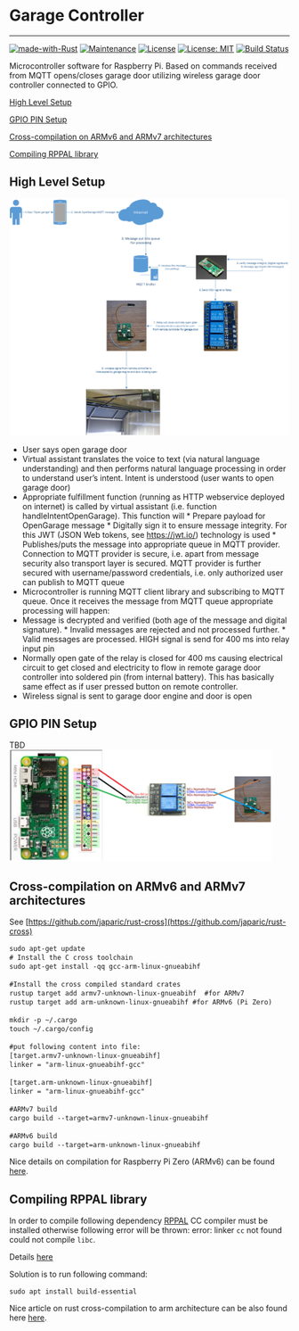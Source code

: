 # Garage Controller

---
[![made-with-Rust](https://img.shields.io/badge/Made%20with-Rust-1f425f.svg)](https://www.rust-lang.org/)
[![Maintenance](https://img.shields.io/badge/Maintained%3F-yes-green.svg)](../../graphs/commit-activity)
[![License](https://img.shields.io/badge/License-Apache-blue.svg)](LICENSE-APACHE)
[![License: MIT](https://img.shields.io/badge/License-MIT-yellow.svg)](LICENSE-MIT)
[![Build Status](https://travis-ci.org/jabber-tools/garage-controller.svg?branch=master)](https://travis-ci.org/jabber-tools/garage-controller)

Microcontroller software for Raspberry Pi. Based on commands received from MQTT opens/closes garage door utilizing wireless garage door controller connected to GPIO.

[High Level Setup](#high-level-setup)

[GPIO PIN Setup](#gpio-pin-setup)

[Cross-compilation on ARMv6 and ARMv7 architectures](#cross-compilation-on-armv6-and-armv7-architectures)

[Compiling RPPAL library](#compiling-rppal-library)

## High Level Setup
<img src="./examples/docs/img/e2e.png" /></br>

*	User says open garage door
*	Virtual assistant translates the voice to text (via natural language understanding) and then performs natural language processing in order to understand user’s intent. Intent is understood (user wants to open garage door)
*	Appropriate fulfillment function (running as HTTP webservice deployed on internet) is called by virtual assistant (i.e. function handleIntentOpenGarage). This function will
        *	Prepare payload for OpenGarage message
        *	Digitally sign it to ensure message integrity. For this JWT (JSON Web tokens, see https://jwt.io/) technology is used
        *	Publishes/puts the message into appropriate queue in MQTT provider. Connection to MQTT provider is secure, i.e. apart from message security also transport layer is secured. MQTT provider is further secured with username/password credentials, i.e. only authorized user can publish to MQTT queue
*	Microcontroller is running MQTT client library and subscribing to MQTT queue. Once it receives the message from MQTT queue appropriate processing will happen:
*	Message is decrypted and verified (both age of the message and digital signature). 
        * Invalid messages are rejected and not processed further.
        *	Valid messages are processed. HIGH signal is send for 400 ms into relay input pin
*	Normally open gate of the relay is closed for 400 ms causing electrical circuit to get closed and electricity to flow in remote garage door controller into soldered pin (from internal battery). This has basically same effect as if user pressed button on remote controller. 
*	Wireless signal is sent to garage door engine and door is open


## GPIO PIN Setup
TBD</br>
<img height="200" src="./examples/docs/img/pin_setup.png" /></br>

## Cross-compilation on ARMv6 and ARMv7 architectures
See [https://github.com/japaric/rust-cross](https://github.com/japaric/rust-cross)
```
sudo apt-get update
# Install the C cross toolchain
sudo apt-get install -qq gcc-arm-linux-gnueabihf

#Install the cross compiled standard crates
rustup target add armv7-unknown-linux-gnueabihf  #for ARMv7 
rustup target add arm-unknown-linux-gnueabihf #for ARMv6 (Pi Zero)

mkdir -p ~/.cargo
touch ~/.cargo/config

#put following content into file:
[target.armv7-unknown-linux-gnueabihf]
linker = "arm-linux-gnueabihf-gcc"

[target.arm-unknown-linux-gnueabihf]
linker = "arm-linux-gnueabihf-gcc"

#ARMv7 build
cargo build --target=armv7-unknown-linux-gnueabihf

#ARMv6 build
cargo build --target=arm-unknown-linux-gnueabihf
```
Nice details on compilation for Raspberry Pi Zero (ARMv6) can be found [here](https://disconnected.systems/blog/rust-powered-rover/#setting-up-rust-for-cross-compiling).

## Compiling RPPAL library
In order to compile following dependency [RPPAL](https://github.com/golemparts/rppal) CC compiler must be installed otherwise following error will be thrown:
error: linker `cc` not found
could not compile `libc`.

Details [here](https://ostechnix.com/how-to-fix-rust-error-linker-cc-not-found-on-linux/)

Solution is to run following command:
```
sudo apt install build-essential
```
Nice article on rust cross-compilation to arm architecture can be also found here [here](https://www.growse.com/2020/04/26/adventures-in-rust-and-cross-compilation-for-the-raspberry-pi.html).

